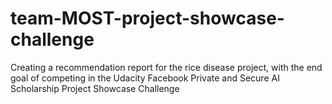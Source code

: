 # team-MOST-project-showcase-challenge
Creating a recommendation report for the rice disease project, with the end goal of competing in the Udacity Facebook Private and Secure AI Scholarship Project Showcase Challenge
